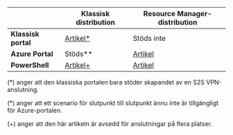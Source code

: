 |  | **Klassisk distribution** | **Resource Manager-distribution** |
| --- | --- | --- |
| **Klassisk portal** |[Artikel*](../articles/vpn-gateway/vpn-gateway-site-to-site-create.md) |Stöds inte |
| **Azure Portal** |Stöds** |[Artikel](../articles/vpn-gateway/vpn-gateway-howto-site-to-site-resource-manager-portal.md) |
| **PowerShell** |[Artikel+](../articles/vpn-gateway/vpn-gateway-multi-site.md) |[Artikel](../articles/vpn-gateway/vpn-gateway-create-site-to-site-rm-powershell.md) |

(*) anger att den klassiska portalen bara stöder skapandet av en S2S VPN-anslutning.

(*) anger att ett scenario för slutpunkt till slutpunkt ännu inte är tillgängligt för Azure-portalen.

(+) anger att den här artikeln är avsedd för anslutningar på flera platser.

<!--HONumber=Sep16_HO3-->



